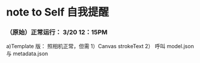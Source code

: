 # note to Self 自我提醒

### （原始）正常运行： 3/20 12：15PM
a)Template 版： 照相机正常，但需 1）Canvas strokeText 2） 呼叫 model.json 与 metadata.json


